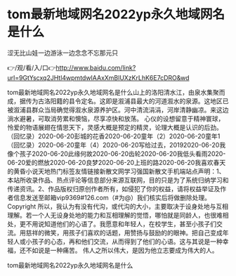 # tom最新地域网名2022yp永久地域网名是什么
涩无比山娃一边游泳一边念念不忘那元只

👉/观/看/入/口👉http://www.baidu.com/link?url=9GtYscxq2JHtl4wpmtdwIAAxXmBlUXzKrLhK6E7cDRO&wd

tom最新地域网名2022yp永久地域网名是什么山上的洛阳清水江，由泉水集聚而成，据传为古洛阳籍的县令定名。这即是溆浦县最大的河道溆水的泉源。这地区已被溆浦县群众当局确觉得溆水泉源养护区。河中清流涓涓，河岸清静幽凉。来这边淌水避暑，可取消劳累和懊恼，尽享凉快和放荡。
心仪的设想留意于精神寰球，怜爱的物语展翅在情思天下，灵感大概是预定的精灵，论理大概是认识的后劲。
（回忆录）2020-06-20彭城的花香2020-06-20童年（2）2020-06-20童年1（回忆录）2020-06-20童年（4）2020-06-20写给过去，20192020-06-20我像个孩子2020-06-20此缘何故2020-06-20齿轮2020-06-20我低头看雨2020-06-20爱的燃放2020-06-20良梦2020-06-20上班的路2020-06-20我喜欢春天的黄昏小说天地热门标签友情链接新散文网学习强国新散文手机端站点声明：1、本站所收录作品、热点评论等信息部分来源互联网，目的只是为了系统归纳学习和传递资讯。2、作品版权归原创作者所有，如侵犯了你的权益，请将权益举证及作者信息发送至邮箱vip9369#126.com（#为@）我们核实后将做删除处理。Copyright
所以，我认为有没有代沟，或代沟的大小，主要取决于设身处地与互相理解。若一个人无设身处地的能力和互相理解的觉悟，哪怕就是同龄人，也很难相处，更不用说知道他们的心语了。我愿意和年轻人，在校学生，甚至小孩子们交流。用慈祥的微笑，用孩子们喜欢的话题，用赞扬与鼓励的的眼神。把自己变成年轻人或小孩子的心态，再和他们交流，从而得到了他们的心语。这与其说是一种幸福，还不如说是一种痛苦。
		伟人之所以伟大，是因为他立志要成为伟大的人。

tom最新地域网名2022yp永久地域网名是什么

